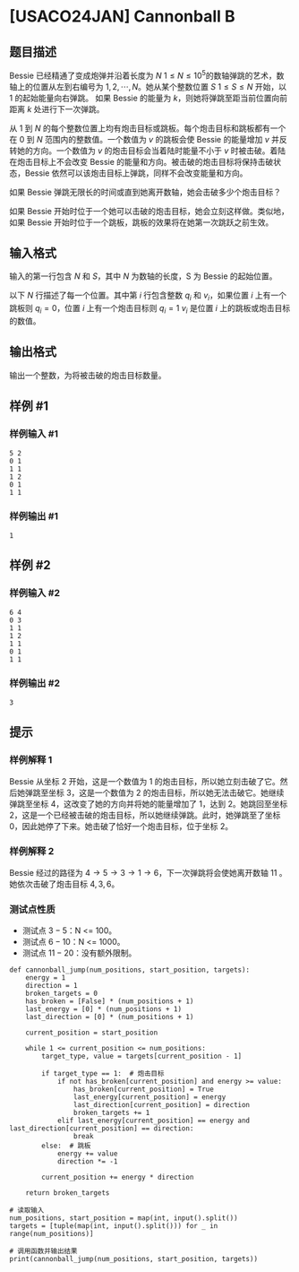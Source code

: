 # [USACO24JAN] Cannonball B

## 题目描述

Bessie 已经精通了变成炮弹并沿着长度为 $N$ $1\le N\le 10^5$的数轴弹跳的艺术，数轴上的位置从左到右编号为 $1,2,\cdots,N$。她从某个整数位置 $S$ $1\le S\le N$ 开始，以 $1$ 的起始能量向右弹跳。 如果 Bessie 的能量为 $k$，则她将弹跳至距当前位置向前距离 $k$ 处进行下一次弹跳。

从 $1$ 到 $N$ 的每个整数位置上均有炮击目标或跳板。每个炮击目标和跳板都有一个在 $0$ 到 $N$ 范围内的整数值。一个数值为 $v$ 的跳板会使 Bessie 的能量增加 $v$ 并反转她的方向。一个数值为 $v$ 的炮击目标会当着陆时能量不小于 $v$ 时被击破。着陆在炮击目标上不会改变 Bessie 的能量和方向。被击破的炮击目标将保持击破状态，Bessie 依然可以该炮击目标上弹跳，同样不会改变能量和方向。

如果 Bessie 弹跳无限长的时间或直到她离开数轴，她会击破多少个炮击目标？

如果 Bessie 开始时位于一个她可以击破的炮击目标，她会立刻这样做。类似地，如果 Bessie 开始时位于一个跳板，跳板的效果将在她第一次跳跃之前生效。

## 输入格式

输入的第一行包含 $N$ 和 $S$，其中 $N$ 为数轴的长度，S 为 Bessie 的起始位置。

以下 $N$ 行描述了每一个位置。其中第 $i$ 行包含整数 $q_i$ 和 $v_i$，如果位置 $i$ 上有一个跳板则 $q_i=0$，位置 $i$ 上有一个炮击目标则 $q_i=1$ $v_i$ 是位置 $i$ 上的跳板或炮击目标的数值。

## 输出格式

输出一个整数，为将被击破的炮击目标数量。

## 样例 #1

### 样例输入 #1

```
5 2
0 1
1 1
1 2
0 1
1 1
```

### 样例输出 #1

```
1
```

## 样例 #2

### 样例输入 #2

```
6 4
0 3
1 1
1 2
1 1
0 1
1 1
```

### 样例输出 #2

```
3
```

## 提示

### 样例解释 1

Bessie 从坐标 $2$ 开始，这是一个数值为 $1$ 的炮击目标，所以她立刻击破了它。然后她弹跳至坐标 $3$，这是一个数值为 $2$ 的炮击目标，所以她无法击破它。她继续弹跳至坐标 $4$，这改变了她的方向并将她的能量增加了 $1$，达到 $2$。她跳回至坐标 $2$，这是一个已经被击破的炮击目标，所以她继续弹跳。此时，她弹跳至了坐标 $0$，因此她停了下来。她击破了恰好一个炮击目标，位于坐标 $2$。

### 样例解释 2

Bessie 经过的路径为 $4\to 5\to 3\to 1\to 6$，下一次弹跳将会使她离开数轴 $11$ 。她依次击破了炮击目标 $4,3,6$。

### 测试点性质

 - 测试点 $3-5$：N <= 100。
 - 测试点 $6-10$：N <= 1000。
 - 测试点 $11-20$：没有额外限制。

```
def cannonball_jump(num_positions, start_position, targets):
    energy = 1
    direction = 1
    broken_targets = 0
    has_broken = [False] * (num_positions + 1)
    last_energy = [0] * (num_positions + 1)
    last_direction = [0] * (num_positions + 1)

    current_position = start_position

    while 1 <= current_position <= num_positions:
        target_type, value = targets[current_position - 1]

        if target_type == 1:  # 炮击目标
            if not has_broken[current_position] and energy >= value:
                has_broken[current_position] = True
                last_energy[current_position] = energy
                last_direction[current_position] = direction
                broken_targets += 1
            elif last_energy[current_position] == energy and last_direction[current_position] == direction:
                break
        else:  # 跳板
            energy += value
            direction *= -1

        current_position += energy * direction

    return broken_targets

# 读取输入
num_positions, start_position = map(int, input().split())
targets = [tuple(map(int, input().split())) for _ in range(num_positions)]

# 调用函数并输出结果
print(cannonball_jump(num_positions, start_position, targets))
```
